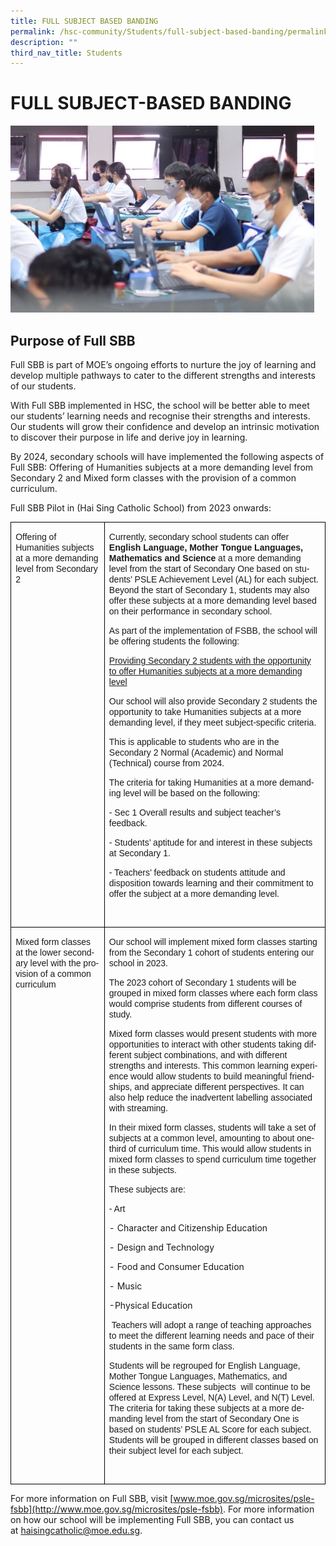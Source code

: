```yaml
---
title: FULL SUBJECT BASED BANDING
permalink: /hsc-community/Students/full-subject-based-banding/permalink/
description: ""
third_nav_title: Students
---
```

FULL SUBJECT-BASED BANDING
==========================

![](/images/subject%20banding.jfif)

Purpose of Full SBB
-------------------

Full SBB is part of MOE’s ongoing efforts to nurture the joy of learning and develop multiple pathways to cater to the different strengths and interests of our students.  
  
With Full SBB implemented in HSC, the school will be better able to meet our students’ learning needs and recognise their strengths and interests. Our students will grow their confidence and develop an intrinsic motivation to discover their purpose in life and derive joy in learning.  
  
By 2024, secondary schools will have implemented the following aspects of Full SBB: Offering of Humanities subjects at a more demanding level from Secondary 2 and Mixed form classes with the provision of a common curriculum.  
  
Full SBB Pilot in (Hai Sing Catholic School) from 2023 onwards:

       
     

<table class="MsoNormalTable" border="1" cellspacing="0" cellpadding="0" style="border-collapse:collapse;border:none;mso-border-alt:solid windowtext 1.0pt;
 mso-border-bottom-alt:solid windowtext .5pt;mso-yfti-tbllook:1184;mso-padding-alt:
 0cm 0cm 0cm 0cm;mso-border-insideh:1.0pt solid windowtext;mso-border-insidev:
 1.0pt solid windowtext"><tbody><tr style="mso-yfti-irow:0;mso-yfti-firstrow:yes"><td width="160" valign="top" style="width:120.25pt;border:solid windowtext 1.0pt;
  padding:0cm 5.4pt 0cm 5.4pt"><p class="MsoNoSpacing"><span lang="EN-SG" style="font-family:&quot;Arial&quot;,sans-serif;
  mso-ansi-language:EN-SG;mso-bidi-language:TA">Offering of Humanities subjects at a more demanding level from Secondary 2</span><span style="font-family:
  &quot;Arial&quot;,sans-serif;mso-bidi-language:TA"></span></p><p class="MsoNoSpacing"><span lang="EN-SG" style="font-family:&quot;Arial&quot;,sans-serif;
  mso-ansi-language:EN-SG;mso-bidi-language:TA">&nbsp;</span><span style="font-family:&quot;Arial&quot;,sans-serif;mso-bidi-language:TA"></span></p></td><td width="441" valign="top" style="width:330.55pt;border:solid windowtext 1.0pt;
  border-left:none;mso-border-left-alt:solid windowtext 1.0pt;padding:0cm 5.4pt 0cm 5.4pt"><p class="MsoNoSpacing"><span lang="EN-GB" style="font-family:&quot;Arial&quot;,sans-serif;
  mso-ansi-language:EN-GB">Currently, secondary school students can offer <b>English Language, Mother Tongue Languages,</b> <b>Mathematics and Science </b>at a more demanding level from the start of Secondary One based on students’ PSLE Achievement Level (AL) for each subject. Beyond the start of Secondary 1, students may also offer these subjects at a more demanding level based on their performance in secondary school.</span></p><p class="MsoNoSpacing"><span lang="EN-GB" style="font-family:&quot;Arial&quot;,sans-serif;
  mso-ansi-language:EN-GB">As part of the implementation of FSBB, the school will be offering students the following:</span></p><p class="MsoNoSpacing"><u><span style="font-family:&quot;Arial&quot;,sans-serif;
  mso-bidi-language:TA">Providing Secondary 2 students with the opportunity to offer Humanities subjects at a more demanding level</span></u><span style="font-family:&quot;Arial&quot;,sans-serif;mso-bidi-language:TA"></span></p><p class="MsoNoSpacing"><span style="font-family:&quot;Arial&quot;,sans-serif"></span></p><p class="MsoNoSpacing"><span style="font-family:&quot;Arial&quot;,sans-serif">Our school will also provide Secondary 2 students the opportunity to take Humanities subjects at a more demanding level, if they meet subject-specific criteria.</span></p><p class="MsoNoSpacing"><span style="font-family:&quot;Arial&quot;,sans-serif"></span></p><p class="MsoNoSpacing"><span style="font-family:&quot;Arial&quot;,sans-serif">This is applicable to students who are in the Secondary 2 Normal (Academic) and Normal (Technical) course from 2024.</span></p><p class="MsoNoSpacing"><span lang="EN-GB" style="font-family:&quot;Arial&quot;,sans-serif;
  mso-ansi-language:EN-GB">The criteria for taking Humanities at a more demanding level will be based on the following:</span></p><p class="MsoNoSpacing"><span style="font-family:&quot;Arial&quot;,sans-serif">- Sec 1 Overall results and subject teacher’s feedback.</span></p><p class="MsoNoSpacing"><span style="font-family:&quot;Arial&quot;,sans-serif">- Students’ aptitude for and interest in these subjects at Secondary 1. </span></p><p class="MsoNoSpacing"><span style="font-family:&quot;Arial&quot;,sans-serif">- Teachers’ feedback on students attitude and disposition towards learning and their commitment to offer the subject at a more demanding level.<i>&nbsp;</i></span></p><p class="MsoNoSpacing"><span lang="EN-SG" style="font-family:&quot;Arial&quot;,sans-serif;
  mso-ansi-language:EN-SG;mso-bidi-language:TA">&nbsp;</span><span style="font-family:&quot;Arial&quot;,sans-serif;mso-bidi-language:TA"></span></p></td></tr><tr style="mso-yfti-irow:1;mso-yfti-lastrow:yes"><td width="160" valign="top" style="width:120.25pt;border:solid windowtext 1.0pt;
  border-top:none;mso-border-top-alt:solid windowtext 1.0pt;mso-border-alt:
  solid windowtext 1.0pt;mso-border-bottom-alt:solid windowtext .5pt;
  padding:0cm 5.4pt 0cm 5.4pt"><p class="MsoNoSpacing"><span lang="EN-SG" style="font-family:&quot;Arial&quot;,sans-serif;
  mso-ansi-language:EN-SG;mso-bidi-language:TA">Mixed form classes at the lower secondary level with the provision of a common curriculum</span></p></td><td width="441" valign="top" style="width:330.55pt;border-top:none;border-left:
  none;border-bottom:solid windowtext 1.0pt;border-right:solid windowtext 1.0pt;
  mso-border-top-alt:solid windowtext 1.0pt;mso-border-left-alt:solid windowtext 1.0pt;
  mso-border-alt:solid windowtext 1.0pt;mso-border-bottom-alt:solid windowtext .5pt;
  padding:0cm 5.4pt 0cm 5.4pt"><p class="MsoNoSpacing"><span lang="EN-SG" style="font-family:&quot;Arial&quot;,sans-serif;
  mso-ansi-language:EN-SG;mso-bidi-language:TA">Our school will implement mixed form classes starting from the Secondary 1 cohort of students entering our school in 2023.</span></p><p class="MsoNoSpacing"><span lang="EN-SG" style="font-family:&quot;Arial&quot;,sans-serif;
  mso-ansi-language:EN-SG;mso-bidi-language:TA"></span></p><p class="MsoNoSpacing"><span lang="EN-SG" style="font-family:&quot;Arial&quot;,sans-serif;
  mso-ansi-language:EN-SG;mso-bidi-language:TA">The 2023 cohort of Secondary 1 students will be grouped in mixed form classes where each form class would comprise students from different courses of study.</span></p><p class="MsoNoSpacing"><span lang="EN-SG" style="font-family:&quot;Arial&quot;,sans-serif;
  mso-ansi-language:EN-SG;mso-bidi-language:TA"></span></p><p class="MsoNoSpacing"><span lang="EN-SG" style="font-family:&quot;Arial&quot;,sans-serif;
  mso-ansi-language:EN-SG;mso-bidi-language:TA">Mixed form classes would present students with more opportunities to interact with other students taking different subject combinations, and with different strengths and interests. This common learning experience would allow students to build meaningful friendships, and appreciate different perspectives. It can also help reduce the inadvertent labelling associated with streaming.</span></p><p class="MsoNoSpacing"><span lang="EN-SG" style="font-family:&quot;Arial&quot;,sans-serif;
  mso-ansi-language:EN-SG;mso-bidi-language:TA"></span></p><p class="MsoNoSpacing"><span lang="EN-SG" style="font-family:&quot;Arial&quot;,sans-serif;
  mso-ansi-language:EN-SG;mso-bidi-language:TA">In their mixed form classes, students will take a set of subjects at a common level, amounting to about one-third of curriculum time. This would allow students in mixed form classes to spend curriculum time together in these subjects.</span></p><p class="MsoNoSpacing"><span lang="EN-SG" style="font-family:&quot;Arial&quot;,sans-serif;
  mso-ansi-language:EN-SG;mso-bidi-language:TA"></span></p><p class="MsoNoSpacing"><span lang="EN-SG" style="font-family:&quot;Arial&quot;,sans-serif;
  mso-ansi-language:EN-SG;mso-bidi-language:TA">These subjects are:</span></p><p class="MsoNoSpacing"><span lang="EN-SG" style="font-family:&quot;Arial&quot;,sans-serif;
  mso-ansi-language:EN-SG;mso-bidi-language:TA">- Art &nbsp;</span></p><p></p> - Character and Citizenship Education &nbsp;<p></p> - Design and Technology &nbsp;<p></p> - Food and Consumer Education &nbsp; <p></p> - Music &nbsp; <p></p> -Physical Education &nbsp;<p></p><p class="MsoNoSpacing"><span lang="EN-SG" style="font-family:&quot;Arial&quot;,sans-serif;
  mso-ansi-language:EN-SG;mso-bidi-language:TA">&nbsp;Teachers will adopt a range of teaching approaches to meet the different learning needs and pace of their students in the same form class.</span></p><p class="MsoNoSpacing"><span lang="EN-SG" style="font-family:&quot;Arial&quot;,sans-serif;
  mso-ansi-language:EN-SG;mso-bidi-language:TA"></span></p><p class="MsoNoSpacing"><span lang="EN-SG" style="font-family:&quot;Arial&quot;,sans-serif;
  mso-ansi-language:EN-SG;mso-bidi-language:TA">Students will be regrouped for English Language, Mother Tongue Languages, Mathematics, and Science lessons. These subjects <span style="mso-spacerun:yes">&nbsp;</span>will continue to be offered at Express Level, N(A) Level, and N(T) Level. The criteria for taking these subjects at a more demanding level from the start of Secondary One is based on students’ PSLE AL Score for each subject. Students will be grouped in different classes based on their subject level for each subject.</span></p><p class="MsoNoSpacing"><span lang="EN-SG" style="font-family:&quot;Arial&quot;,sans-serif;
  mso-ansi-language:EN-SG;mso-bidi-language:TA">&nbsp;</span></p></td></tr></tbody></table>
       

For more information on Full SBB, visit&nbsp;[www.moe.gov.sg/microsites/psle-fsbb](http://www.moe.gov.sg/microsites/psle-fsbb). For more information on how our school will be implementing Full SBB, you can contact us at&nbsp;[haisingcatholic@moe.edu.sg](mailto:haisingcatholic@moe.edu.sg).